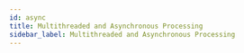 ```yaml
---
id: async
title: Multithreaded and Asynchronous Processing
sidebar_label: Multithreaded and Asynchronous Processing
---
```



